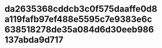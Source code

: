 # da2635368cddcb3c0f575daaffe0d8a119fafb97ef488e5595c7e9383e6c638518278de35a084d6d30eeb986137abda9d717